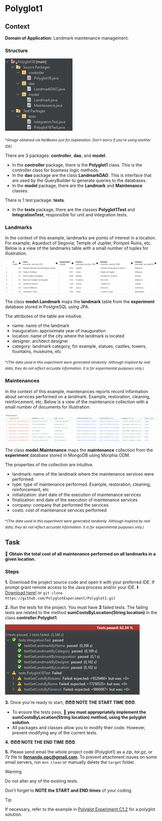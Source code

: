 # Polyglot1

## Context

**Domain of Application:** Landmark maintenance management.

### Structure

![Structure](/docs/structure.png)

<sub>*_(Image obtained via NetBeans just for explanation. Don't worry if you're using another IDE)_</sub>

There are 3 packages: **controller**, **dao**, and **model**.
- In the **controller** package, there is the **Polyglot1** class. This is the controller class for business logic methods.
- In the **dao** package are the class **LandmarkDAO**. This is interface that are used by the QueryBuilder to generate queries to the databases.
- In the **model** package, there are the **Landmark** and **Maintenance** classes. 

There is 1 test package: **tests**.
- In the **tests** package, there are the classes **Polyglot1Test** and **IntegrationTest**, responsible for unit and integration tests.

### Landmarks

In the context of this example, landmarks are points of interest in a location. For example, Aqueduct of Segovia, Temple of Jupiter, Pompeii Ruins, etc. Below is a view of the landmarks table with a small number of tuples for illustration.

![Table](/docs/table.png)

The class **model.Landmark** maps the **landmark** table from the **experiment** database stored in PostgreSQL using JPA.

The attributes of the table are intuitive.
- name: name of the landmark
- inauguration: approximate year of inauguration
- location: name of the city where the landmark is located
- designer: architect designer
- category: landmark category, for example, statues, castles, towers, fountains, museums, etc

<sub>*_(The data used in this experiment were generated randomly. Although inspired by real data, they do not reflect accurate information. It is for experimental purposes only.)_</sub>

### Maintenances

In the context of this example, maintenances reports record information about services performed on a landmark. Example, restoration, cleaning, reinforcement, etc. Below is a view of the maintenance collection with a small number of documents for illustration.

![Collection](/docs/collection.png)

The class **model.Maintenance** maps the **maintenance** collection from the **experiment** database stored in MongoDB using Morphia ODM.

The properties of the collection are intuitive.
- landmark: name of the landmark where the maintenance services were performed
- type: type of maintenance performed. Example, restoration, cleaning, reinforcement, etc
- initialization: start date of the execution of maintenance services
- finalization: end date of the execution of maintenance services
- company: company that performed the services
- costs: cost of maintenance services performed

<sub>*_(The data used in this experiment were generated randomly. Although inspired by real data, they do not reflect accurate information. It is for experimental purposes only.)_</sub>

## Task

🎯 **Obtain the total cost of all maintenance performed on all landmarks in a given location.**

### Steps

**1.** Download the project source code and open it with your preferred IDE. If prompt grant remote access to the Java process and/or your IDE.
⏬ [Download here!](https://codeload.github.com/PolyglotExperiment/Polyglot1/zip/refs/heads/main) or `git clone https://github.com/PolyglotExperiment/Polyglot1.git`

**2.** Run the tests for the project. You must have **3** failed tests. The failing tests are related to the method **sumCostsByLocation(String location)** in the class **controller.Polyglot1**.

![Tests](/docs/tests.png)

**3.** Once you're ready to start, **⏰⏰⏰ NOTE THE START TIME ⏰⏰⏰**.
- To ensure the tests pass, 🎯 **you must appropriately implement the sumCostsByLocation(String location) method, using the polyglot solution**.
- All packages and classes allow you to modify their code. However, prevent modifying any of the current tests.

**4.** **⏰⏰⏰ NOTE THE END TIME ⏰⏰⏰**.

**5.** Please send email the whole project code (Polyglot1) as a _zip_, _tar.gz_, or _7z_ file to **fernando.opc@gmail.com**. To prevent attachment issues on some email servers, run `mvn clean` or manually delete the `target` folder.
  
> [!WARNING]
> Do not alter any of the existing tests.
> 
> Don't forget to **NOTE the START and END times** of your coding.

> [!TIP]
> If necessary, refer to the example in [Polyglot Experiment C1.2](https://github.com/PolyglotExperiment#c12-polyglot-solution) for a polyglot solution.
